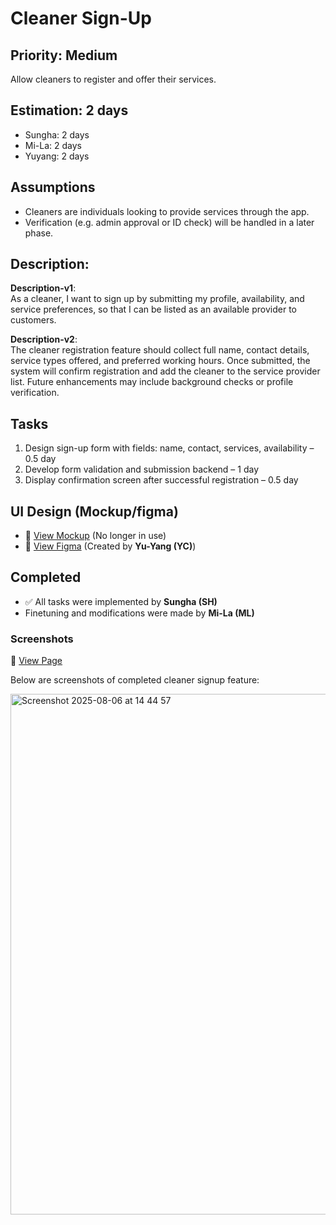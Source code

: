 # Cleaner Sign-Up

## Priority: Medium  
Allow cleaners to register and offer their services.

## Estimation: 2 days  
* Sungha: 2 days  
* Mi-La: 2 days  
* Yuyang: 2 days  

## Assumptions  
- Cleaners are individuals looking to provide services through the app.  
- Verification (e.g. admin approval or ID check) will be handled in a later phase.  

## Description:  
**Description-v1**:  
As a cleaner, I want to sign up by submitting my profile, availability, and service preferences, so that I can be listed as an available provider to customers.

**Description-v2**:  
The cleaner registration feature should collect full name, contact details, service types offered, and preferred working hours. Once submitted, the system will confirm registration and add the cleaner to the service provider list. Future enhancements may include background checks or profile verification.

## Tasks  
1. Design sign-up form with fields: name, contact, services, availability – 0.5 day  
2. Develop form validation and submission backend – 1 day  
3. Display confirmation screen after successful registration – 0.5 day

## UI Design (Mockup/figma)    
- 🔗 [View Mockup](https://ninjamock.com/s/XRNN7Lx) (No longer in use)
- 🔗 [View Figma](https://www.figma.com/proto/n42s1wX1D6KatzTybRvOqm/UI-CP3407?node-id=0-1&t=u24iLbJqg7FjxBzF-1) (Created by **Yu-Yang (YC)**)

## Completed  
- ✅ All tasks were implemented by **Sungha (SH)**
- Finetuning and modifications were made by **Mi-La (ML)**

### Screenshots
🔗 [View Page](https://cp3407-myclean.vercel.app/cleaner_signup.html)

Below are screenshots of completed cleaner signup feature:

<img width="1470" height="833" alt="Screenshot 2025-08-06 at 14 44 57" src="https://github.com/user-attachments/assets/f1365916-3931-48d0-ad40-0a894667c029" />
